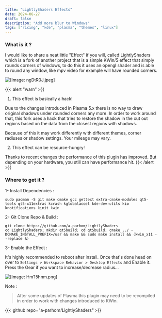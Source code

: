 ```yaml
---
title: "LightlyShaders Effects"
date: 2024-06-27
draft: false
description: "Add more blur to Windows"
tags: ["ricing", "kde", "plasma", "themes", "linux"]
---
```

### What is it ?

I would like to share a neat little "Effect" if you will, called LightlyShaders which is a fork of another project that is a simple KWin/5 effect that simply rounds corners of windows, to do this it uses an opengl shader and is able to round any window, like mpv video for example will have rounded corners.

![[Image: ngDtR0J.jpeg]](https://i.imgur.com/ngDtR0J.jpeg)

{{< alert "warn" >}}
1. This effect is basically a hack!

Due to the changes introduced in Plasma 5.x there is no way to draw original shadows under rounded corners any more. In order to work around that, this fork uses a hack that tries to restore the shadow in the cut out regions based on the data from the closest regions with shadows.

Because of this it may work differently with different themes, corner radiuses or shadow settings. Your mileage may vary.

2. This effect can be resource-hungry!

Thanks to recent changes the performance of this plugin has improved. But depending on your hardware, you still can have performance hit.
{{< /alert >}}

### Where to get it ?

1- Install Dependencies :


```
sudo pacman -S git make cmake gcc gettext extra-cmake-modules qt5-tools qt5-x11extras kcrash kglobalaccel kde-dev-utils kio knotifications kinit kwin
```

2- Git Clone Repo & Build :

```
git clone https://github.com/a-parhom/LightlyShaders
cd LightlyShaders; mkdir qt5build; cd qt5build; cmake ../ -DCMAKE_INSTALL_PREFIX=/usr && make && sudo make install && (kwin_x11 --replace &)
```

3- Enable the Effect :

It's highly recommended to reboot after install. Once that's done head on over to `Settings > Workspace Behavior > Desktop Effects` and Enable it. Press the Gear if you want to increase/decrease radius...

![[Image: HmT5hnm.png]](https://i.imgur.com/HmT5hnm.png)


Note :

> After some updates of Plasma this plugin may need to be recompiled in order to work with changes introduced to KWin.

{{< github repo="a-parhom/LightlyShaders" >}}
